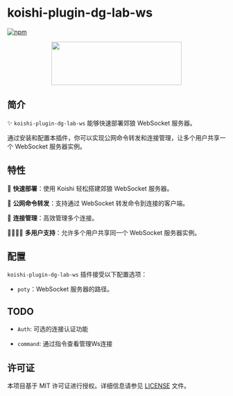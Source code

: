 # koishi-plugin-dg-lab-ws

[![npm](https://img.shields.io/npm/v/koishi-plugin-dg-lab-ws?style=flat-square)](https://www.npmjs.com/package/koishi-plugin-dg-lab-ws)


<div align="center">
<img src="https://dungeon-lab.cn/img/icons/u95.png" width="300" height="100">
</div>

## 简介

✨ `koishi-plugin-dg-lab-ws` 能够快速部署郊狼 WebSocket 服务器。

通过安装和配置本插件，你可以实现公网命令转发和连接管理，让多个用户共享一个 WebSocket 服务器实例。

## 特性

🚀 **快速部署**：使用 Koishi 轻松搭建郊狼 WebSocket 服务器。

🔗 **公网命令转发**：支持通过 WebSocket 转发命令到连接的客户端。

👥 **连接管理**：高效管理多个连接。

👨‍👩‍👧‍👦 **多用户支持**：允许多个用户共享同一个 WebSocket 服务器实例。

## 配置

`koishi-plugin-dg-lab-ws` 插件接受以下配置选项：

- `poty`：WebSocket 服务器的路径。

## TODO

- `Auth`: 可选的连接认证功能
  
- `command`: 通过指令查看管理Ws连接

## 许可证

本项目基于 MIT 许可证进行授权。详细信息请参见 [LICENSE](LICENSE) 文件。
